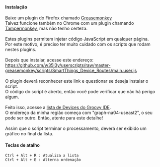 #### Instalação
Baixe um plugin do Firefox chamado [Greasemonkey](https://addons.mozilla.org/pt-BR/firefox/addon/greasemonkey/)<br />
Talvez funcione também no Chrome com um plugin chamando [Tampermonkey](https://addons.mozilla.org/pt-BR/firefox/addon/tampermonkey/), mas não tenho certeza.<br />
<br />
Estes plugins permitem injetar código JavaScript em qualquer página.<br />
Por este motivo, é preciso ter muito cuidado com os scripts que rodam nestes plugins.<br />
<br />
Depois que instalar, acesse este endereço:<br />
https://github.com/w35l3y/userscripts/raw/master-greasemonkey/scripts/SmartThings_Device_Routes/main.user.js<br />
<br />
O plugin deverá reconhecer este link e questionar se deseja instalar o script.<br />
O código do script é aberto, então você pode verificar que não há perigo algum.<br />
<br />
Feito isso, acesse a [lista de Devices do Groovy IDE](https://graph-na04-useast2.api.smartthings.com/device/list).<br />
O endereço da minha região começa com "graph-na04-useast2", o seu pode ser outro. Então, atente para este detalhe!<br />
<br />
Assim que o script terminar o processamento, deverá ser exibido um gráfico no final da lista.<br />
#### Teclas de atalho
```
Ctrl + Alt + R : Atualiza a lista
Ctrl + Alt + E : Alterna ordenação
```
